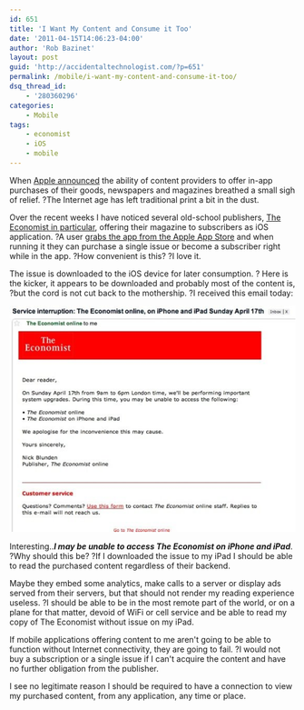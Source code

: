 ```yaml
---
id: 651
title: 'I Want My Content and Consume it Too'
date: '2011-04-15T14:06:23-04:00'
author: 'Rob Bazinet'
layout: post
guid: 'http://accidentaltechnologist.com/?p=651'
permalink: /mobile/i-want-my-content-and-consume-it-too/
dsq_thread_id:
    - '280360296'
categories:
    - Mobile
tags:
    - economist
    - iOS
    - mobile
---
```


When [Apple announced](http://www.apple.com/pr/library/2011/02/15appstore.html) the ability of content providers to offer in-app purchases of their goods, newspapers and magazines breathed a small sigh of relief. ?The Internet age has left traditional print a bit in the dust.

Over the recent weeks I have noticed several old-school publishers, [The Economist in particular](http://www.economist.com/digital/apps), offering their magazine to subscribers as iOS application. ?A user [grabs the app from the Apple App Store](itms://itunes.apple.com/us/app/the-economist-on-ipad/id400660644?mt=8) and when running it they can purchase a single issue or become a subscriber right while in the app. ?How convenient is this? ?I love it.

The issue is downloaded to the iOS device for later consumption. ? Here is the kicker, it appears to be downloaded and probably most of the content is, ?but the cord is not cut back to the mothership. ?I received this email today:

![TheEconomistOffline](/assets/img/2011/04/TheEconomistOffline.jpg "TheEconomistOffline.jpg")

Interesting..***I may be unable to access The Economist on iPhone and iPad***. ?Why should this be? ?If I downloaded the issue to my iPad I should be able to read the purchased content regardless of their backend.

Maybe they embed some analytics, make calls to a server or display ads served from their servers, but that should not render my reading experience useless. ?I should be able to be in the most remote part of the world, or on a plane for that matter, devoid of WiFi or cell service and be able to read my copy of The Economist without issue on my iPad.

If mobile applications offering content to me aren't going to be able to function without Internet connectivity, they are going to fail. ?I would not buy a subscription or a single issue if I can't acquire the content and have no further obligation from the publisher.

I see no legitimate reason I should be required to have a connection to view my purchased content, from any application, any time or place.